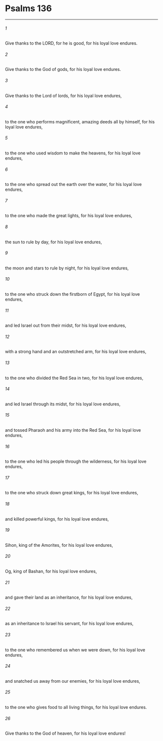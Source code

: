 # Psalms 136
***



###### 1 
Give thanks to the LORD, for he is good, for his loyal love endures. 

###### 2 
Give thanks to the God of gods, for his loyal love endures. 

###### 3 
Give thanks to the Lord of lords, for his loyal love endures, 

###### 4 
to the one who performs magnificent, amazing deeds all by himself, for his loyal love endures, 

###### 5 
to the one who used wisdom to make the heavens, for his loyal love endures, 

###### 6 
to the one who spread out the earth over the water, for his loyal love endures, 

###### 7 
to the one who made the great lights, for his loyal love endures, 

###### 8 
the sun to rule by day, for his loyal love endures, 

###### 9 
the moon and stars to rule by night, for his loyal love endures, 

###### 10 
to the one who struck down the firstborn of Egypt, for his loyal love endures, 

###### 11 
and led Israel out from their midst, for his loyal love endures, 

###### 12 
with a strong hand and an outstretched arm, for his loyal love endures, 

###### 13 
to the one who divided the Red Sea in two, for his loyal love endures, 

###### 14 
and led Israel through its midst, for his loyal love endures, 

###### 15 
and tossed Pharaoh and his army into the Red Sea, for his loyal love endures, 

###### 16 
to the one who led his people through the wilderness, for his loyal love endures, 

###### 17 
to the one who struck down great kings, for his loyal love endures, 

###### 18 
and killed powerful kings, for his loyal love endures, 

###### 19 
Sihon, king of the Amorites, for his loyal love endures, 

###### 20 
Og, king of Bashan, for his loyal love endures, 

###### 21 
and gave their land as an inheritance, for his loyal love endures, 

###### 22 
as an inheritance to Israel his servant, for his loyal love endures, 

###### 23 
to the one who remembered us when we were down, for his loyal love endures, 

###### 24 
and snatched us away from our enemies, for his loyal love endures, 

###### 25 
to the one who gives food to all living things, for his loyal love endures. 

###### 26 
Give thanks to the God of heaven, for his loyal love endures!
